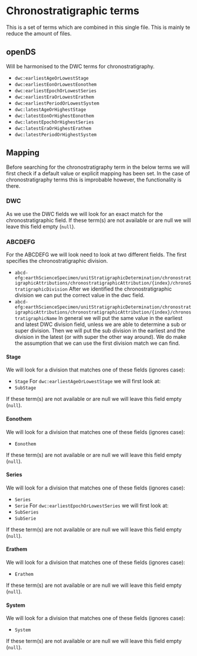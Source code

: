 # Chronostratigraphic terms

This is a set of terms which are combined in this single file.
This is mainly te reduce the amount of files.

## openDS
Will be harmonised to the DWC terms for chronostratigraphy.
- `dwc:earliestAgeOrLowestStage`
- `dwc:earliestEonOrLowestEonothem`
- `dwc:earliestEpochOrLowestSeries`
- `dwc:earliestEraOrLowestErathem`
- `dwc:earliestPeriodOrLowestSystem`
- `dwc:latestAgeOrHighestStage`
- `dwc:latestEonOrHighestEonothem`
- `dwc:latestEpochOrHighestSeries`
- `dwc:latestEraOrHighestErathem`
- `dwc:latestPeriodOrHighestSystem`

## Mapping
Before searching for the chronostratigraphy term in the below terms we will first check if a default value or explicit mapping has been set.
In the case of chronostratigraphy terms this is improbable however, the functionality is there.

### DWC
As we use the DWC fields we will look for an exact match for the chronostratigraphic field.
If these term(s) are not available or are null we will leave this field empty (`null`).

### ABCDEFG
For the ABCDEFG we will look need to look at two different fields.
The first specifies the chronostratigraphic division.
- `abcd-efg:earthScienceSpecimen/unitStratigraphicDetermination/chronostratigraphicAttributions/chronostratigraphicAttribution/{index}/chronoStratigraphicDivision`
After we identified the chronostratigraphic division we can put the correct value in the dwc field.
- `abcd-efg:earthScienceSpecimen/unitStratigraphicDetermination/chronostratigraphicAttributions/chronostratigraphicAttribution/{index}/chronostratigraphicName`
In general we will put the same value in the earliest and latest DWC division field, unless we are able to determine a sub or super division.
Then we will put the sub division in the earliest and the division in the latest (or with super the other way around).
We do make the assumption that we can use the first division match we can find.
#### Stage
We will look for a division that matches one of these fields (ignores case):
- `Stage`
For `dwc:earliestAgeOrLowestStage` we will first look at:
- `SubStage`

If these term(s) are not available or are null we will leave this field empty (`null`).
#### Eonothem
We will look for a division that matches one of these fields (ignores case):
- `Eonothem`

If these term(s) are not available or are null we will leave this field empty (`null`).
#### Series
We will look for a division that matches one of these fields (ignores case):
- `Series`
- `Serie`
For `dwc:earliestEpochOrLowestSeries` we will first look at:
- `SubSeries`
- `SubSerie`

If these term(s) are not available or are null we will leave this field empty (`null`).
#### Erathem
We will look for a division that matches one of these fields (ignores case):
- `Erathem`

If these term(s) are not available or are null we will leave this field empty (`null`).
#### System
We will look for a division that matches one of these fields (ignores case):
- `System`

If these term(s) are not available or are null we will leave this field empty (`null`).